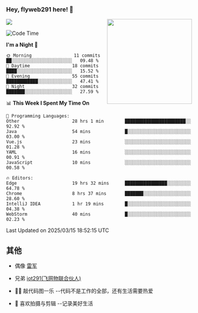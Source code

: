 ### Hey, flyweb291 here! 👋

![](https://metrics.lecoq.io/cherry291?template=classic&config.timezone=Asia%2FShanghai)
<img align='right' src="https://media.giphy.com/media/M9gbBd9nbDrOTu1Mqx/giphy.gif" width="230">
<!-- ![](https://github-readme-stats-ouuan.vercel.app/api?username=flyweb291&theme=dark&show_icons=true) -->

<!--START_SECTION:waka-->
![Code Time](http://img.shields.io/badge/Code%20Time-991%20hrs%206%20mins-blue)

**I'm a Night 🦉** 

```text
🌞 Morning                11 commits          ██░░░░░░░░░░░░░░░░░░░░░░░   09.48 % 
🌆 Daytime                18 commits          ████░░░░░░░░░░░░░░░░░░░░░   15.52 % 
🌃 Evening                55 commits          ████████████░░░░░░░░░░░░░   47.41 % 
🌙 Night                  32 commits          ███████░░░░░░░░░░░░░░░░░░   27.59 % 
```


📊 **This Week I Spent My Time On** 

```text
💬 Programming Languages: 
Other                    28 hrs 1 min        ███████████████████████░░   92.92 % 
Java                     54 mins             █░░░░░░░░░░░░░░░░░░░░░░░░   03.00 % 
Vue.js                   23 mins             ░░░░░░░░░░░░░░░░░░░░░░░░░   01.28 % 
YAML                     16 mins             ░░░░░░░░░░░░░░░░░░░░░░░░░   00.91 % 
JavaScript               10 mins             ░░░░░░░░░░░░░░░░░░░░░░░░░   00.58 % 

🔥 Editors: 
Edge                     19 hrs 32 mins      ████████████████░░░░░░░░░   64.78 % 
Chrome                   8 hrs 37 mins       ███████░░░░░░░░░░░░░░░░░░   28.60 % 
IntelliJ IDEA            1 hr 19 mins        █░░░░░░░░░░░░░░░░░░░░░░░░   04.38 % 
WebStorm                 40 mins             █░░░░░░░░░░░░░░░░░░░░░░░░   02.23 % 
```


 Last Updated on 2025/03/15 18:52:15 UTC
<!--END_SECTION:waka-->

<!--
**flyweb291/数字游牧人** is a ✨ _special_ ✨ repository because its `README.md` (this file) appears on your GitHub profile.

Here are some ideas to get you started:

- 🔭 I’m currently working on ...
- 🌱 I’m currently learning ...
- 👯 I’m looking to collaborate on ...
- 🤔 I’m looking for help with ...
- 💬 Ask me about ...
- 📫 How to reach me: ...
- 😄 Pronouns: ...
- ⚡ Fun fact: ...
-->

 ## 其他
 
- 偶像 [雷军](https://weibo.com/u/1749127163)
- 兄弟 [iot291(飞网物联合伙人)](https://github.com/iot291)

- 👨‍💻 敲代码图一乐    --代码不是工作的全部，还有生活需要热爱
- 🎥 喜欢拍摄与剪辑  --记录美好生活
